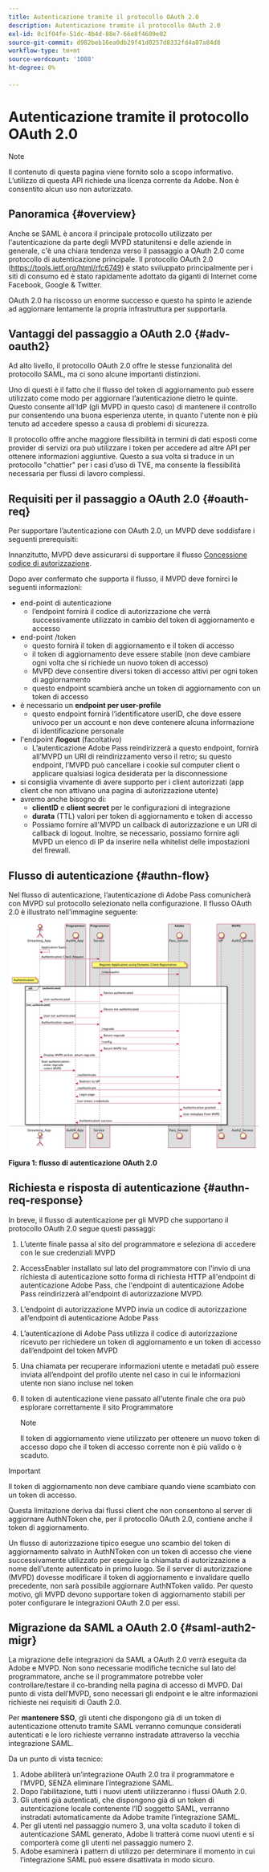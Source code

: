 ```yaml
---
title: Autenticazione tramite il protocollo OAuth 2.0
description: Autenticazione tramite il protocollo OAuth 2.0
exl-id: 0c1f04fe-51dc-4b4d-88e7-66e8f4609e02
source-git-commit: d982beb16ea0db29f41d0257d8332fd4a07a84d8
workflow-type: tm+mt
source-wordcount: '1088'
ht-degree: 0%

---
```


# Autenticazione tramite il protocollo OAuth 2.0

>[!NOTE]
>
>Il contenuto di questa pagina viene fornito solo a scopo informativo. L’utilizzo di questa API richiede una licenza corrente da Adobe. Non è consentito alcun uso non autorizzato.

## Panoramica {#overview}

Anche se SAML è ancora il principale protocollo utilizzato per l&#39;autenticazione da parte degli MVPD statunitensi e delle aziende in generale, c&#39;è una chiara tendenza verso il passaggio a OAuth 2.0 come protocollo di autenticazione principale. Il protocollo OAuth 2.0 (https://tools.ietf.org/html/rfc6749) è stato sviluppato principalmente per i siti di consumo ed è stato rapidamente adottato da giganti di Internet come Facebook, Google &amp; Twitter.

OAuth 2.0 ha riscosso un enorme successo e questo ha spinto le aziende ad aggiornare lentamente la propria infrastruttura per supportarla.



## Vantaggi del passaggio a OAuth 2.0 {#adv-oauth2}

Ad alto livello, il protocollo OAuth 2.0 offre le stesse funzionalità del protocollo SAML, ma ci sono alcune importanti distinzioni.

Uno di questi è il fatto che il flusso del token di aggiornamento può essere utilizzato come modo per aggiornare l’autenticazione dietro le quinte. Questo consente all&#39;IdP (gli MVPD in questo caso) di mantenere il controllo pur consentendo una buona esperienza utente, in quanto l&#39;utente non è più tenuto ad accedere spesso a causa di problemi di sicurezza.

Il protocollo offre anche maggiore flessibilità in termini di dati esposti come provider di servizi ora può utilizzare i token per accedere ad altre API per ottenere informazioni aggiuntive. Questo a sua volta si traduce in un protocollo &quot;chattier&quot; per i casi d’uso di TVE, ma consente la flessibilità necessaria per flussi di lavoro complessi.





## Requisiti per il passaggio a OAuth 2.0 {#oauth-req}

Per supportare l’autenticazione con OAuth 2.0, un MVPD deve soddisfare i seguenti prerequisiti:

Innanzitutto, MVPD deve assicurarsi di supportare il flusso [Concessione codice di autorizzazione](https://oauthlib.readthedocs.io/en/latest/oauth2/grants/authcode.html).

Dopo aver confermato che supporta il flusso, il MVPD deve fornirci le seguenti informazioni:

* end-point di autenticazione
   * l’endpoint fornirà il codice di autorizzazione che verrà successivamente utilizzato in cambio del token di aggiornamento e accesso
* end-point /token
   * questo fornirà il token di aggiornamento e il token di accesso
   * il token di aggiornamento deve essere stabile (non deve cambiare ogni volta che si richiede un nuovo token di accesso)
   * MVPD deve consentire diversi token di accesso attivi per ogni token di aggiornamento
   * questo endpoint scambierà anche un token di aggiornamento con un token di accesso
* è necessario un **endpoint per user-profile**
   * questo endpoint fornirà l’identificatore userID, che deve essere univoco per un account e non deve contenere alcuna informazione di identificazione personale
* l&#39;endpoint **/logout** (facoltativo)
   * L’autenticazione Adobe Pass reindirizzerà a questo endpoint, fornirà all’MVPD un URI di reindirizzamento verso il retro; su questo endpoint, l’MVPD può cancellare i cookie sul computer client o applicare qualsiasi logica desiderata per la disconnessione
* si consiglia vivamente di avere supporto per i client autorizzati (app client che non attivano una pagina di autorizzazione utente)
* avremo anche bisogno di:
   * **clientID** e **client secret** per le configurazioni di integrazione
   * **durata** (TTL) valori per token di aggiornamento e token di accesso
   * Possiamo fornire all&#39;MVPD un callback di autorizzazione e un URI di callback di logout. Inoltre, se necessario, possiamo fornire agli MVPD un elenco di IP da inserire nella whitelist delle impostazioni del firewall.


## Flusso di autenticazione {#authn-flow}

Nel flusso di autenticazione, l’autenticazione di Adobe Pass comunicherà con MVPD sul protocollo selezionato nella configurazione. Il flusso OAuth 2.0 è illustrato nell’immagine seguente:



![Diagramma che mostra il flusso di autenticazione in Adobe Authentication che comunica con MVPD sul protocollo selezionato nella configurazione.](../assets/authn-flow.png)

**Figura 1: flusso di autenticazione OAuth 2.0**



## Richiesta e risposta di autenticazione {#authn-req-response}

In breve, il flusso di autenticazione per gli MVPD che supportano il protocollo OAuth 2.0 segue questi passaggi:

1. L’utente finale passa al sito del programmatore e seleziona di accedere con le sue credenziali MVPD
1. AccessEnabler installato sul lato del programmatore con l&#39;invio di una richiesta di autenticazione sotto forma di richiesta HTTP all&#39;endpoint di autenticazione Adobe Pass, che l&#39;endpoint di autenticazione Adobe Pass reindirizzerà all&#39;endpoint di autorizzazione MVPD.
1. L’endpoint di autorizzazione MVPD invia un codice di autorizzazione all’endpoint di autenticazione Adobe Pass
1. L’autenticazione di Adobe Pass utilizza il codice di autorizzazione ricevuto per richiedere un token di aggiornamento e un token di accesso dall’endpoint del token MVPD
1. Una chiamata per recuperare informazioni utente e metadati può essere inviata all’endpoint del profilo utente nel caso in cui le informazioni utente non siano incluse nel token
1. Il token di autenticazione viene passato all&#39;utente finale che ora può esplorare correttamente il sito Programmatore

   >[!NOTE]
   >
   >Il token di aggiornamento viene utilizzato per ottenere un nuovo token di accesso dopo che il token di accesso corrente non è più valido o è scaduto.


>[!IMPORTANT]
>
>Il token di aggiornamento non deve cambiare quando viene scambiato con un token di accesso.

Questa limitazione deriva dai flussi client che non consentono al server di aggiornare AuthNToken che, per il protocollo OAuth 2.0, contiene anche il token di aggiornamento.

Un flusso di autorizzazione tipico esegue uno scambio del token di aggiornamento salvato in AuthNToken con un token di accesso che viene successivamente utilizzato per eseguire la chiamata di autorizzazione a nome dell&#39;utente autenticato in primo luogo. Se il server di autorizzazione (MVPD) dovesse modificare il token di aggiornamento e invalidare quello precedente, non sarà possibile aggiornare AuthNToken valido. Per questo motivo, gli MVPD devono supportare token di aggiornamento stabili per poter configurare le integrazioni OAuth 2.0 per essi.


## Migrazione da SAML a OAuth 2.0 {#saml-auth2-migr}

La migrazione delle integrazioni da SAML a OAuth 2.0 verrà eseguita da Adobe e MVPD. Non sono necessarie modifiche tecniche sul lato del programmatore, anche se il programmatore potrebbe voler controllare/testare il co-branding nella pagina di accesso di MVPD. Dal punto di vista dell’MVPD, sono necessari gli endpoint e le altre informazioni richieste nei requisiti di Oauth 2.0.

Per **mantenere SSO**, gli utenti che dispongono già di un token di autenticazione ottenuto tramite SAML verranno comunque considerati autenticati e le loro richieste verranno instradate attraverso la vecchia integrazione SAML.

Da un punto di vista tecnico:

1. Adobe abiliterà un’integrazione OAuth 2.0 tra il programmatore e l’MVPD, SENZA eliminare l’integrazione SAML.
1. Dopo l’abilitazione, tutti i nuovi utenti utilizzeranno i flussi OAuth 2.0.
1. Gli utenti già autenticati, che dispongono già di un token di autenticazione locale contenente l’ID soggetto SAML, verranno instradati automaticamente da Adobe tramite l’integrazione SAML.
1. Per gli utenti nel passaggio numero 3, una volta scaduto il token di autenticazione SAML generato, Adobe li tratterà come nuovi utenti e si comporterà come gli utenti nel passaggio numero 2.
1. Adobe esaminerà i pattern di utilizzo per determinare il momento in cui l’integrazione SAML può essere disattivata in modo sicuro.
